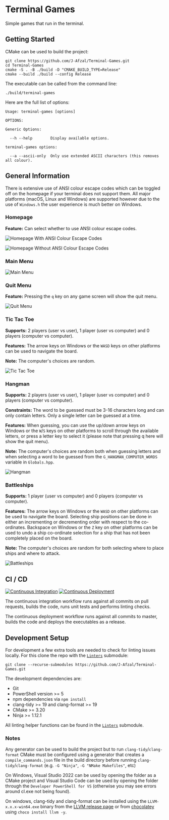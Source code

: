 # Terminal Games

Simple games that run in the terminal.

## Getting Started

CMake can be used to build the project:

```text
git clone https://github.com/J-Afzal/Terminal-Games.git
cd Terminal-Games
cmake -S . -B ./build -D "CMAKE_BUILD_TYPE=Release"
cmake --build ./build --config Release
```

The executable can be called from the command line:

```text
./build/terminal-games
```

Here are the full list of options:

```text
Usage: terminal-games [options]

OPTIONS:

Generic Options:

  --h --help        Display available options.

terminal-games options:

  --a --ascii-only  Only use extended ASCII characters (this removes all colour).
```

## General Information

There is extensive use of ANSI colour escape codes which can be toggled off on the homepage if your terminal does not support
them. All major platforms (macOS, Linux and Windows) are supported however due to the use of `Windows.h` the user experience is
much better on Windows.

### Homepage

**Feature:** Can select whether to use ANSI colour escape codes.

![Homepage With ANSI Colour Escape Codes](./resources/screenshots/HomepageANSI.png "Homepage With ANSI Colour Escape Codes")

![Homepage Without ANSI Colour Escape Codes](./resources/screenshots/HomepageASCII.png "Homepage Without ANSI Colour Escape Codes")

### Main Menu

![Main Menu](./resources/screenshots/MainMenu.png "Main Menu")

### Quit Menu

**Feature:** Pressing the `q` key on any game screen will show the quit menu.

![Quit Menu](./resources/screenshots/QuitMenu.png "Quit Menu")

### Tic Tac Toe

**Supports:** 2 players (user vs user), 1 player (user vs computer) and 0 players (computer vs computer).

**Features:** The arrow keys on Windows or the `WASD` keys on other platforms can be used to navigate the board.

**Note:** The computer's choices are random.

![Tic Tac Toe](./resources/screenshots/TicTacToe.png "Tic Tac Toe")

### Hangman

**Supports:** 2 players (user vs user), 1 player (user vs computer) and 0 players (computer vs computer).

**Constraints:** The word to be guessed must be 3-16 characters long and can only contain letters. Only a single letter can be
guessed at a time.

**Features:** When guessing, you can use the up/down arrow keys on Windows or the `W`/`S` keys on other platforms to scroll
through the available letters, or press a letter key to select it (please note that pressing q here will show the quit menu).

**Note:** The computer's choices are random both when guessing letters and when selecting a word to be guessed from the
`G_HANGMAN_COMPUTER_WORDS` variable in `Globals.hpp`.

![Hangman](./resources/screenshots/Hangman.png "Hangman")

### Battleships

**Supports:** 1 player (user vs computer) and 0 players (computer vs computer).

**Features:** The arrow keys on Windows or the `WASD` on other platforms can be used to navigate the board. Selecting ship
positions can be done in either an incrementing or decrementing order with respect to the co-ordinates. Backspace on Windows or
the `Z` key on other platforms can be used to undo a ship co-ordinate selection for a ship that has not been completely placed
on the board.

**Note:** The computer's choices are random for both selecting where to place ships and where to attack.

![Battleships](./resources/screenshots/Battleships.png "Battleships")

## CI / CD

[![Continuous Integration](https://github.com/J-Afzal/Terminal-Games/actions/workflows/ContinuousIntegration.yml/badge.svg)](https://github.com/J-Afzal/Terminal-Games/actions/workflows/ContinuousIntegration.yml)
[![Continuous Deployment](https://github.com/J-Afzal/Terminal-Games/actions/workflows/ContinuousDeployment.yml/badge.svg)](https://github.com/J-Afzal/Terminal-Games/actions/workflows/ContinuousDeployment.yml)

The continuous integration workflow runs against all commits on pull requests, builds the code, runs unit tests and performs
linting checks.

The continuous deployment workflow runs against all commits to master, builds the code and deploys the executables as a release.

## Development Setup

For development a few extra tools are needed to check for linting issues locally. For this clone the repo with the
[`Linters`](https://github.com/J-Afzal/Linters) submodule:

```text
git clone --recurse-submodules https://github.com/J-Afzal/Terminal-Games.git
```

The development dependencies are:

- Git
- PowerShell version >= 5
- npm dependencies via `npm install`
- clang-tidy >= 19 and clang-format >= 19
- CMake >= 3.20
- Ninja >= 1.12.1

All linting helper functions can be found in the [`Linters`](https://github.com/J-Afzal/Linters) submodule.

### Notes

Any generator can be used to build the project but to run `clang-tidy`/`clang-format` CMake must be configured using a generator
that creates a `compile_commands.json` file in the build directory before running `clang-tidy`/`clang-format` (e.g.
`-G "Ninja"`, `-G "NMake Makefiles"`, etc)

On Windows, Visual Studio 2022 can be used by opening the folder as a CMake project and Visual Studio Code can be used by
opening the folder through the `Developer PowerShell for VS` (otherwise you may see errors around cl.exe not being found).

On windows, clang-tidy and clang-format can be installed using the `LLVM-x.x.x-win64.exe` binary from the
[LLVM release page](https://github.com/llvm/llvm-project/releases/tag/llvmorg-19.1.6) or from
[chocolatey](https://community.chocolatey.org/packages/llvm) using `choco install llvm -y`.

<!--

    Adjust awesome doxygen themes with all the exta stuff and custom colours theme

    Add build to CI with artifact to check against what has been comitted. Maybe add flag for C++ project steps only?
    Add publish to GH pages in CD (test in CI first)
    Update readme to link to GH pages docs and provide screenshot?

-----

Performance profile code to see where performance lost in battleships

------

change master to main

------

unit test all the things in terminal games

------

unit test all the things in linters

------

linters unit testing

-->
